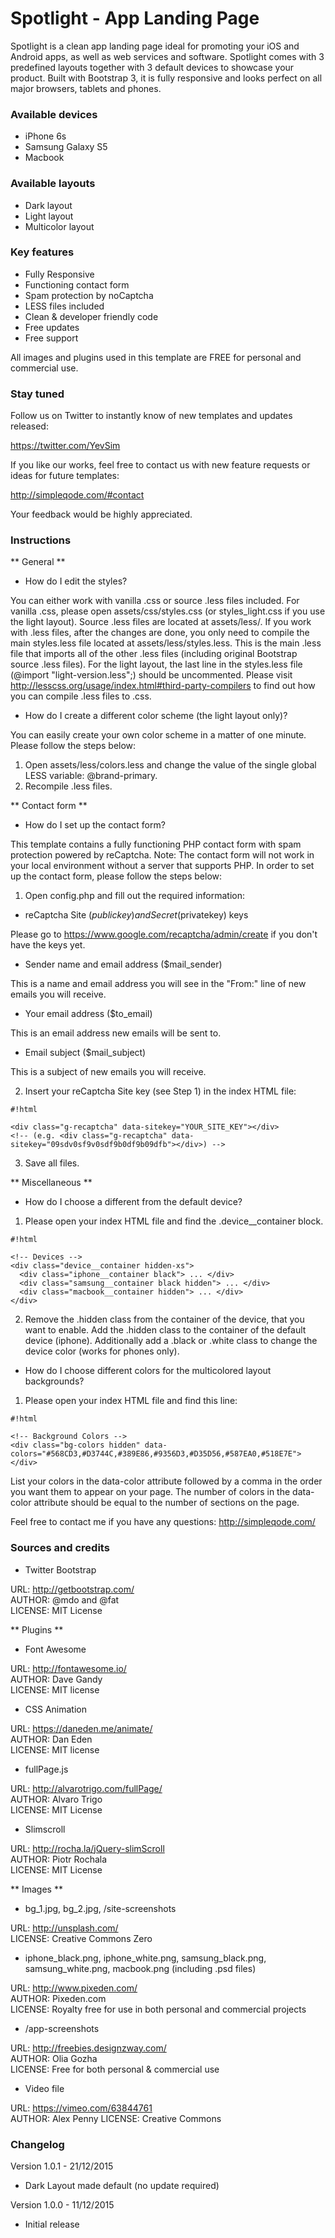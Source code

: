 # Spotlight - App Landing Page #

Spotlight is a clean app landing page ideal for promoting your iOS and Android apps, as well as web services and software. Spotlight comes with 3 predefined layouts together with 3 default devices to showcase your product. Built with Bootstrap 3, it is fully responsive and looks perfect on all major browsers, tablets and phones.

### Available devices ###

* iPhone 6s
* Samsung Galaxy S5
* Macbook

### Available layouts ###

* Dark layout
* Light layout
* Multicolor layout

### Key features ###

* Fully Responsive
* Functioning contact form
* Spam protection by noCaptcha
* LESS files included
* Clean & developer friendly code
* Free updates
* Free support

All images and plugins used in this template are FREE for personal and commercial use.



### Stay tuned ###

Follow us on Twitter to instantly know of new templates and updates released:   

https://twitter.com/YevSim   

If you like our works, feel free to contact us with new feature requests or ideas for future templates:   

http://simpleqode.com/#contact   

Your feedback would be highly appreciated.  


### Instructions ###

** General **   

*  How do I edit the styles?   

You can either work with vanilla .css or source .less files included. For vanilla .css, please open assets/css/styles.css (or styles_light.css if you use the light layout). Source .less files are located at assets/less/. If you work with .less files, after the changes are done, you only need to compile the main styles.less file located at assets/less/styles.less. This is the main .less file that imports all of the other .less files (including original Bootstrap source .less files). For the light layout, the last line in the styles.less file (@import "light-version.less";) should be uncommented. Please visit http://lesscss.org/usage/index.html#third-party-compilers to find out how you can compile .less files to .css.

*  How do I create a different color scheme (the light layout only)?

You can easily create your own color scheme in a matter of one minute. Please follow the steps below: 

1) Open assets/less/colors.less and change the value of the single global LESS variable: @brand-primary.    
2) Recompile .less files.


** Contact form **

*  How do I set up the contact form?

This template contains a fully functioning PHP contact form with spam protection powered by reCaptcha. Note: The contact form will not work in your local environment without a server that supports PHP. In order to set up the contact form, please follow the steps below:

1) Open config.php and fill out the required information:

 - reCaptcha Site ($publickey) and Secret ($privatekey) keys

Please go to https://www.google.com/recaptcha/admin/create if you don't have the keys yet.

 - Sender name and email address ($mail_sender)

This is a name and email address you will see in the "From:" line of new emails you will receive.

 - Your email address ($to_email)

This is an email address new emails will be sent to.

 - Email subject ($mail_subject)

This is a subject of new emails you will receive.

2) Insert your reCaptcha Site key (see Step 1) in the index HTML file:


```
#!html

<div class="g-recaptcha" data-sitekey="YOUR_SITE_KEY"></div>
<!-- (e.g. <div class="g-recaptcha" data-sitekey="09sdv0sf9v0sdf9b0df9b09dfb"></div>) -->
```

3) Save all files.

** Miscellaneous **  

* How do I choose a different from the default device?   

1) Please open your index HTML file and find the .device__container block.  


```
#!html

<!-- Devices -->
<div class="device__container hidden-xs">
  <div class="iphone__container black"> ... </div>
  <div class="samsung__container black hidden"> ... </div>
  <div class="macbook__container hidden"> ... </div>
</div>
```

2) Remove the .hidden class from the container of the device, that you want to enable. Add the .hidden class to the container of the default device (iphone). Additionally add a .black or .white class to change the device color (works for phones only).   

* How do I choose different colors for the multicolored layout backgrounds?   

1) Please open your index HTML file and find this line: 


```
#!html

<!-- Background Colors -->
<div class="bg-colors hidden" data-colors="#568CD3,#D3744C,#389E86,#9356D3,#D35D56,#587EA0,#518E7E"></div>
```

List your colors in the data-color attribute followed by a comma in the order you want them to appear on your page. The number of colors in the data-color attribute should be equal to the number of sections on the page.

Feel free to contact me if you have any questions: http://simpleqode.com/


### Sources and credits ###

*  Twitter Bootstrap

URL: http://getbootstrap.com/  
AUTHOR: @mdo and @fat  
LICENSE: MIT License  

** Plugins **

*  Font Awesome

URL: http://fontawesome.io/  
AUTHOR: Dave Gandy  
LICENSE: MIT license  

*  CSS Animation

URL: https://daneden.me/animate/  
AUTHOR: Dan Eden  
LICENSE: MIT license  

*  fullPage.js

URL: http://alvarotrigo.com/fullPage/   
AUTHOR: Alvaro Trigo   
LICENSE: MIT License   

*  Slimscroll

URL: http://rocha.la/jQuery-slimScroll   
AUTHOR: Piotr Rochala   
LICENSE: MIT License   

** Images **

*   bg_1.jpg, bg_2.jpg, /site-screenshots   

URL: http://unsplash.com/    
LICENSE: Creative Commons Zero   

*   iphone_black.png, iphone_white.png, samsung_black.png, samsung_white.png, macbook.png (including .psd files)  

URL: http://www.pixeden.com/   
AUTHOR: Pixeden.com     
LICENSE: Royalty free for use in both personal and commercial projects    

*   /app-screenshots   

URL: http://freebies.designzway.com/   
AUTHOR:  Olia Gozha    
LICENSE:  Free for both personal & commercial use   

*   Video file

URL: https://vimeo.com/63844761      
AUTHOR: Alex Penny
LICENSE: Creative Commons  



### Changelog ###

Version 1.0.1 - 21/12/2015

* Dark Layout made default (no update required)

Version 1.0.0 - 11/12/2015   

* Initial release